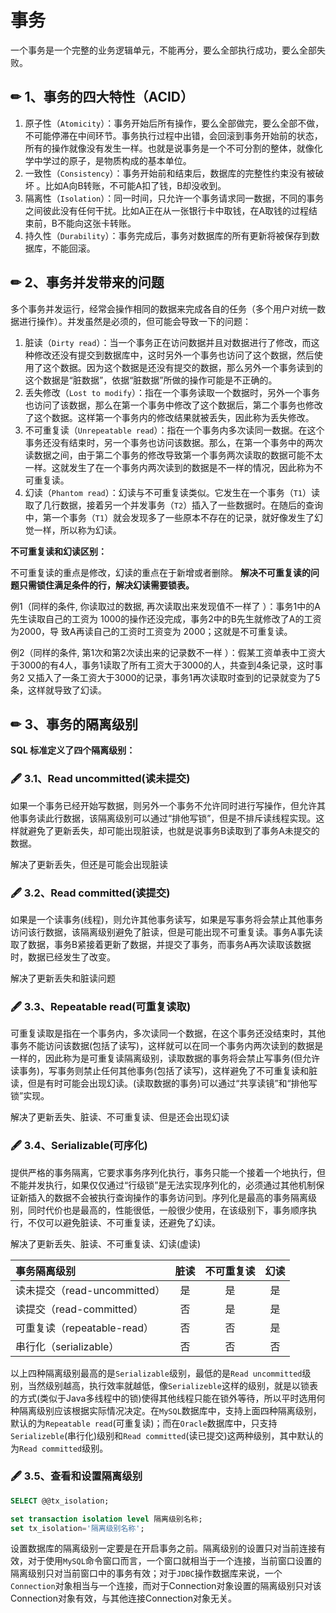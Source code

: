 # 事务

一个事务是一个完整的业务逻辑单元，不能再分，要么全部执行成功，要么全部失败。

## ✏ 1、事务的四大特性（ACID）

1. 原子性（`Atomicity`）：事务开始后所有操作，要么全部做完，要么全部不做，不可能停滞在中间环节。事务执行过程中出错，会回滚到事务开始前的状态，所有的操作就像没有发生一样。也就是说事务是一个不可分割的整体，就像化学中学过的原子，是物质构成的基本单位。
2. 一致性（`Consistency`）：事务开始前和结束后，数据库的完整性约束没有被破坏 。比如A向B转账，不可能A扣了钱，B却没收到。
3. 隔离性（`Isolation`）：同一时间，只允许一个事务请求同一数据，不同的事务之间彼此没有任何干扰。比如A正在从一张银行卡中取钱，在A取钱的过程结束前，B不能向这张卡转账。
4. 持久性（`Durability`）：事务完成后，事务对数据库的所有更新将被保存到数据库，不能回滚。

## ✏ 2、事务并发带来的问题

多个事务并发运行，经常会操作相同的数据来完成各自的任务（多个用户对统一数据进行操作）。并发虽然是必须的，但可能会导致一下的问题：

1. 脏读（`Dirty read`）：当一个事务正在访问数据并且对数据进行了修改，而这种修改还没有提交到数据库中，这时另外一个事务也访问了这个数据，然后使用了这个数据。因为这个数据是还没有提交的数据，那么另外一个事务读到的这个数据是“脏数据”，依据“脏数据”所做的操作可能是不正确的。
2. 丢失修改（`Lost to modify`）：指在一个事务读取一个数据时，另外一个事务也访问了该数据，那么在第一个事务中修改了这个数据后，第二个事务也修改了这个数据。这样第一个事务内的修改结果就被丢失，因此称为丢失修改。
3. 不可重复读（`Unrepeatable read`）：指在一个事务内多次读同一数据。在这个事务还没有结束时，另一个事务也访问该数据。那么，在第一个事务中的两次读数据之间，由于第二个事务的修改导致第一个事务两次读取的数据可能不太一样。这就发生了在一个事务内两次读到的数据是不一样的情况，因此称为不可重复读。
4. 幻读（`Phantom read`）：幻读与不可重复读类似。它发生在一个事务（`T1`）读取了几行数据，接着另一个并发事务（`T2`）插入了一些数据时。在随后的查询中，第一个事务（`T1`）就会发现多了一些原本不存在的记录，就好像发生了幻觉一样，所以称为幻读。

**不可重复读和幻读区别：**

不可重复读的重点是修改，幻读的重点在于新增或者删除。 **解决不可重复读的问题只需锁住满足条件的行，解决幻读需要锁表。**

例1（同样的条件, 你读取过的数据, 再次读取出来发现值不一样了 ）：事务1中的A先生读取自己的工资为 1000的操作还没完成，事务2中的B先生就修改了A的工资为2000，导 致A再读自己的工资时工资变为 2000；这就是不可重复读。

例2（同样的条件, 第1次和第2次读出来的记录数不一样 ）：假某工资单表中工资大于3000的有4人，事务1读取了所有工资大于3000的人，共查到4条记录，这时事务2 又插入了一条工资大于3000的记录，事务1再次读取时查到的记录就变为了5条，这样就导致了幻读。

## ✏ 3、事务的隔离级别

**SQL 标准定义了四个隔离级别：**

### 🖋 3.1、Read uncommitted\(读未提交\) 

如果一个事务已经开始写数据，则另外一个事务不允许同时进行写操作，但允许其他事务读此行数据，该隔离级别可以通过“排他写锁”，但是不排斥读线程实现。这样就避免了更新丢失，却可能出现脏读，也就是说事务B读取到了事务A未提交的数据。

解决了更新丢失，但还是可能会出现脏读

### 🖋 3.2、Read committed\(读提交\) 

如果是一个读事务\(线程\)，则允许其他事务读写，如果是写事务将会禁止其他事务访问该行数据，该隔离级别避免了脏读，但是可能出现不可重复读。事务A事先读取了数据，事务B紧接着更新了数据，并提交了事务，而事务A再次读取该数据时，数据已经发生了改变。

解决了更新丢失和脏读问题

### 🖋 3.3、Repeatable read\(可重复读取\) 

可重复读取是指在一个事务内，多次读同一个数据，在这个事务还没结束时，其他事务不能访问该数据\(包括了读写\)，这样就可以在同一个事务内两次读到的数据是一样的，因此称为是可重复读隔离级别，读取数据的事务将会禁止写事务\(但允许读事务\)，写事务则禁止任何其他事务\(包括了读写\)，这样避免了不可重复读和脏读，但是有时可能会出现幻读。\(读取数据的事务\)可以通过“共享读镜”和“排他写锁”实现。

解决了更新丢失、脏读、不可重复读、但是还会出现幻读

### 🖋 3.4、Serializable\(可序化\) 

提供严格的事务隔离，它要求事务序列化执行，事务只能一个接着一个地执行，但不能并发执行，如果仅仅通过“行级锁”是无法实现序列化的，必须通过其他机制保证新插入的数据不会被执行查询操作的事务访问到。序列化是最高的事务隔离级别，同时代价也是最高的，性能很低，一般很少使用，在该级别下，事务顺序执行，不仅可以避免脏读、不可重复读，还避免了幻读。

解决了更新丢失、脏读、不可重复读、幻读\(虚读\)

| 事务隔离级别 | 脏读 | 不可重复读 | 幻读 |
| :--- | :---: | :---: | :---: |
| 读未提交（read-uncommitted） | 是 | 是 | 是 |
| 读提交（read-committed） | 否 | 是 | 是 |
| 可重复读（repeatable-read） | 否 | 否 | 是 |
| 串行化（serializable） | 否 | 否 | 否 |

以上四种隔离级别最高的是`Serializable`级别，最低的是`Read uncommitted`级别，当然级别越高，执行效率就越低，像`Serializeble`这样的级别，就是以锁表的方式\(类似于Java多线程中的锁\)使得其他线程只能在锁外等待，所以平时选用何种隔离级别应该根据实际情况决定。在`MySQL`数据库中，支持上面四种隔离级别，默认的为`Repeatable read`\(可重复读\)；而在`Oracle`数据库中，只支持`Serializeble`\(串行化\)级别和`Read committed`\(读已提交\)这两种级别，其中默认的为`Read committed`级别。

### 🖋 3.5、查看和设置隔离级别

```sql
SELECT @@tx_isolation;  

set transaction isolation level 隔离级别名称;
set tx_isolation='隔离级别名称';
```

设置数据库的隔离级别一定要是在开启事务之前。隔离级别的设置只对当前连接有效，对于使用`MySQL`命令窗口而言，一个窗口就相当于一个连接，当前窗口设置的隔离级别只对当前窗口中的事务有效；对于`JDBC`操作数据库来说，一个`Connection`对象相当与一个连接，而对于Connection对象设置的隔离级别只对该Connection对象有效，与其他连接Connection对象无关。


